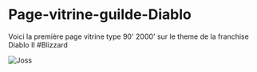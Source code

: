 # Page-vitrine-guilde-Diablo
Voici la première page vitrine type 90' 2000' sur le theme de la franchise Diablo II #Blizzard
<p><img align="center" src="https://image.noelshack.com/fichiers/2024/11/4/1710411467-diablosite.jpg" alt="Joss" /></p>
